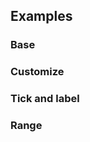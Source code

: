 ## Examples

### Base

<ExampleViewer example="slider/base" />

### Customize

<ExampleViewer example="slider/customize" />

### Tick and label

<ExampleViewer example="slider/tick-and-label" />

### Range

<ExampleViewer example="slider/range" />

